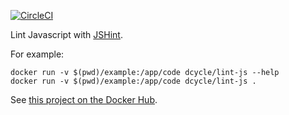 [![CircleCI](https://circleci.com/gh/dcycle/docker-lint-js.svg?style=svg)](https://circleci.com/gh/dcycle/docker-lint-js)

Lint Javascript with [JSHint](http://jshint.com/install/).

For example:

    docker run -v $(pwd)/example:/app/code dcycle/lint-js --help
    docker run -v $(pwd)/example:/app/code dcycle/lint-js .

See [this project on the Docker Hub](https://hub.docker.com/r/dcycle/lint-js/).
